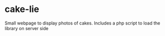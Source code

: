 # cake-lie
Small webpage to display photos of cakes.
Includes a php script to load the library on server side
